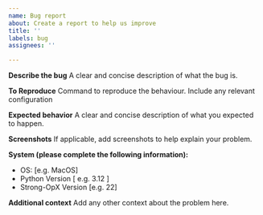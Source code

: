 ```yaml
---
name: Bug report
about: Create a report to help us improve
title: ''
labels: bug
assignees: ''

---
```


**Describe the bug**
A clear and concise description of what the bug is.

**To Reproduce**
Command to reproduce the behaviour. Include any relevant configuration 

**Expected behavior**
A clear and concise description of what you expected to happen.

**Screenshots**
If applicable, add screenshots to help explain your problem.

**System (please complete the following information):**
 - OS: [e.g. MacOS]
 - Python Version [ e.g. 3.12 ]
 - Strong-OpX Version [e.g. 22]

**Additional context**
Add any other context about the problem here.
